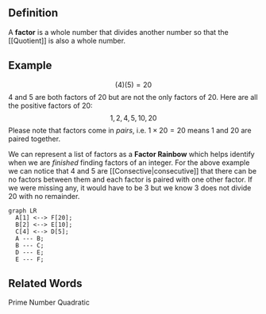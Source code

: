 ## Definition

A **factor** is a whole number that divides another number so that the [[Quotient]] is also a whole number.

## Example

$$(4)(5)=20$$
$4$ and $5$ are both factors of 20 but are not the only factors of 20. Here are all the positive factors of 20:
$$1,2,4,5,10,20$$
Please note that factors come in *pairs*, i.e. $1\times20=20$ means $1$ and $20$ are paired together.

We can represent a list of factors as a **Factor Rainbow** which helps identify when we are *finished* finding factors of an integer. For the above example we can notice that 4 and 5 are [[Consective|consecutive]] that there can be no factors between them and each factor is paired with one other factor. If we were missing any, it would have to be 3 but we know 3 does not divide 20 with no remainder.

```mermaid
graph LR
  A[1] <--> F[20];
  B[2] <--> E[10];
  C[4] <--> D[5];
  A --- B;
  B --- C;
  D --- E;
  E --- F;
```

## Related Words

Prime Number Quadratic